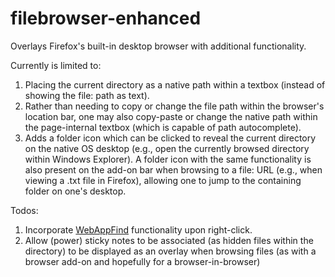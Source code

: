 filebrowser-enhanced
====================

Overlays Firefox's built-in desktop browser with additional functionality.

Currently is limited to:

1. Placing the current directory as a native path within a textbox (instead of showing the file: path as text).
1. Rather than needing to copy or change the file path within the browser's location bar, one may also copy-paste or change the native path within the page-internal textbox (which is capable of path autocomplete).
1. Adds a folder icon which can be clicked to reveal the current directory on the native OS desktop (e.g., open the currently browsed directory within Windows Explorer). A folder icon with the same functionality is also present on the add-on bar when browsing to a file: URL (e.g., when viewing a .txt file in Firefox), allowing one to jump to the containing folder on one's desktop.

Todos:

1. Incorporate [WebAppFind](https://github.com/brettz9/webappfind) functionality upon right-click.
1. Allow (power) sticky notes to be associated (as hidden files within the directory) to be displayed as an overlay when browsing files (as with a browser add-on and hopefully for a browser-in-browser)
